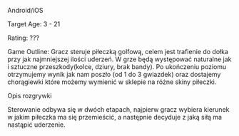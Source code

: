 Android/iOS

Target Age: 3 - 21

Rating: ???



Game Outline:
Gracz steruje piłeczką golfową, celem jest trafienie do dołka przy jak najmniejszej ilości uderzeń. W grze będą występować naturalne jak i sztuczne przeszkody(kolce, dziury, brak bandy). Po ukończeniu poziomu otrzymujemy wynik jak nam poszło (od 1 do 3 gwiazdek) oraz dostajemy chorągiewki które możemy wymienić w sklepie na różne skiny piłeczki.

Opis rozgrywki

Sterowanie odbywa się w dwóch etapach, najpierw gracz wybiera kierunek w jakim piłeczka ma się przemieścić, a następnie decyduje z jaką siłą ma nastąpić uderzenie.
